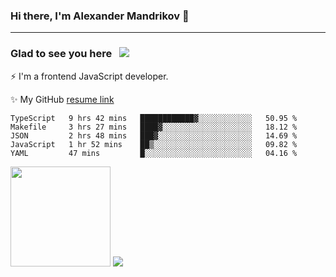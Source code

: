### Hi there, I'm Alexander Mandrikov 👋

- - -

### Glad to see you here &nbsp; ![](https://komarev.com/ghpvc/?username=nunsez&color=blue&label=visitors)

⚡ I'm a frontend JavaScript developer.

✨ My GitHub <a href="https://nunsez.github.io/" target="_blank">resume link</a>

<!--
**nunsez/nunsez** is a ✨ _special_ ✨ repository because its `README.md` (this file) appears on your GitHub profile.

Here are some ideas to get you started:

- 🔭 I’m currently working on ...
- 🌱 I’m currently learning ...
- 👯 I’m looking to collaborate on ...
- 🤔 I’m looking for help with ...
- 💬 Ask me about ...
- 📫 How to reach me: ...
- 😄 Pronouns: ...
- ⚡ Fun fact: ...
-->


<!--START_SECTION:waka-->
```text
TypeScript   9 hrs 42 mins   ████████████▓░░░░░░░░░░░░   50.95 % 
Makefile     3 hrs 27 mins   ████▓░░░░░░░░░░░░░░░░░░░░   18.12 % 
JSON         2 hrs 48 mins   ███▓░░░░░░░░░░░░░░░░░░░░░   14.69 % 
JavaScript   1 hr 52 mins    ██▒░░░░░░░░░░░░░░░░░░░░░░   09.82 % 
YAML         47 mins         █░░░░░░░░░░░░░░░░░░░░░░░░   04.16 % 
```
<!--END_SECTION:waka-->

<span>
<img height="160em" src="https://github-readme-stats.vercel.app/api?username=nunsez&show_icons=true&count_private=true&hide_border=true&hide=issues" />
<img src="https://github-readme-stats.vercel.app/api/top-langs/?username=nunsez&layout=compact&hide_border=true" />
</span>

<!--
[![willianrod's wakatime stats](https://github-readme-stats.vercel.app/api/wakatime?username=nunsez&hide_border=true)](https://github.com/anuraghazra/github-readme-stats)
-->
